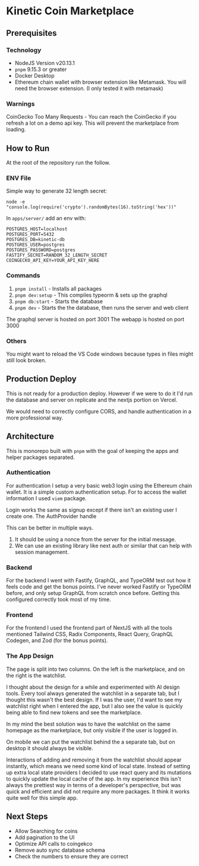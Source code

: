 # Kinetic Coin Marketplace

## Prerequisites

### Technology

* NodeJS Version v20.13.1
* `pnpm` 9.15.3 or greater
* Docker Desktop
* Ethereum chain wallet with browser extension like Metamask. You will need the browser extension. (I only tested it with metamask)


### Warnings

CoinGecko Too Many Requests - You can reach the CoinGecko if you refresh a lot on a demo api key. This will prevent the marketplace from loading.

## How to Run
At the root of the repository run the follow.

### ENV File
Simple way to generate 32 length secret:

```
node -e "console.log(require('crypto').randomBytes(16).toString('hex'))"
```

In `apps/server/` add an env with:

```
POSTGRES_HOST=localhost
POSTGRES_PORT=5432
POSTGRES_DB=kinetic-db
POSTGRES_USER=postgres
POSTGRES_PASSWORD=postgres
FASTIFY_SECRET=RANDOM_32_LENGTH_SECRET
COINGECKO_API_KEY=YOUR_API_KEY_HERE
```

### Commands

1. `pnpm install` - Installs all packages
1. `pnpm dev:setup` - This compiles typeorm & sets up the graphql
1. `pnpm db:start` - Starts the database
1. `pnpm dev` - Starts the the database, then runs the server and web client

The graphql server is hosted on port 3001
The webapp is hosted on port 3000

### Others
You might want to reload the VS Code windows because types in files might still look broken.

## Production Deploy

This is not ready for a production deploy.
However if we were to do it I'd run the database and server on replicate and the nextjs portion on Vercel.

We would need to correctly configure CORS, and handle authentication in a more professional way.


## Architecture
This is monorepo built with `pnpm` with the goal of keeping the apps and helper packages separated.

### Authentication

For authentication I setup a very basic web3 login using the Ethereum chain wallet. It is a simple custom authentication setup.
For to access the wallet information I used `viem` package.

Login works the same as signup except if there isn't an existing user I create one.
The AuthProvider handle 

This can be better in multiple ways.
1. It should be using a nonce from the server for the initial message.
2. We can use an existing library like next auth or similar that can help with session management.


### Backend

For the backend I went with Fastify, GraphQL, and TypeORM test out how it feels code and get the bonus points.
I've never worked Fastify or TypeORM before, and only setup GraphQL from scratch once before. Getting this configured correctly took most of my time.



### Frontend

For the frontend I used the frontend part of NextJS with all the tools mentioned Tailwind CSS, Radix Components, React Query, GraphQL Codegen, and Zod (for the bonus points).


### The App Design

The page is split into two columns. On the left is the marketplace, and on the right is the watchlist.

I thought about the design for a while and experimented with AI design tools. Every tool always generated the watchlist in a separate tab, but I thought this wasn't the best design. If I was the user, I'd want to see my watchlist right when I entered the app, but I also see the value is quickly being able to find new tokens and see the marketplace.

In my mind the best solution was to have the watchlist on the same homepage as the marketplace, but only visible if the user is logged in.

On mobile we can put the watchlist behind the a separate tab, but on desktop it should always be visible.

Interactions of adding and removing it from the watchlist should appear instantly, which means we need some kind of local state.
Instead of setting up extra local state providers I decided to use react query and its mutations to quickly update the local cache of the app. In my experience this isn't always the prettiest way in terms of a developer's perspective, but was quick and efficient and did not require any more packages. It think it works quite well for this simple app.


## Next Steps
* Allow Searching for coins
* Add pagination to the UI
* Optimize API calls to coingekco
* Remove auto sync database schema
* Check the numbers to ensure they are correct
